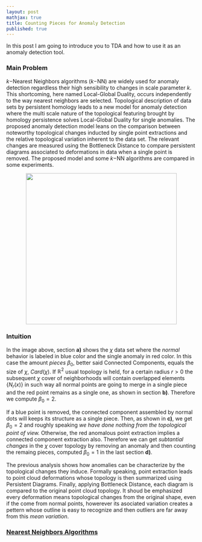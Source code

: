 ```yaml
---
layout: post
mathjax: true
title: Counting Pieces for Anomaly Detection
published: true
---
```


In this post I am going to introduce you to TDA and how to use it as an anomaly detection tool.

### Main Problem

$k-$Nearest Neighbors algorithms ($k-$NN) are widely used for anomaly detection regardless their high sensibility to changes in scale parameter $k$. This shortcoming, here named 
Local-Global Duality, occurs independently to the way nearest neighbors are selected. Topological description of data sets by persistent homology leads to a new model for 
anomaly detection where the multi scale nature of the topological featuring brought by homology persistence solves Local-Global Duality for single anomalies. The proposed 
anomaly detection model leans on the comparison between noteworthy topological changes inducted by single point extractions and the relative topological variation inherent 
to the data set. The relevant changes are measured using the Bottleneck Distance to compare persistent diagrams associated to deformations in data when a single point is 
removed. The proposed model and some $k-$NN algorithms  are compared in some experiments.

<center>
<img src="https://user-images.githubusercontent.com/67338552/85931694-fcd4f080-b88b-11ea-81c4-62b6b1efa17f.png" height="400" width="400">
</center>

### Intuition 

In the image above, section **a)** shows the $\chi$ data set where the *normal* behavior is labeled in blue color and the single anomaly in red color. In this case the amount *pieces* $\beta_0$, better said Connected Components, equals the size of $\chi$, $Card(\chi)$. If $\mathbb{R}^2$ usual topology is held, for a certain radius $r>0$ the subsequent $\chi$ cover of neighborhoods will contain overlapped elements $\{ N_r(x) \}$ in such way all normal points are going to merge in a single piece and the red point remains as a single one, as shown in section **b)**. Therefore we compute $\beta_0 = 2$. 

If a blue point is removed, the connected component assembled by normal dots will keeps its structure as a single piece. Then, as shown in **c)**, we get $\beta_0 = 2$ and roughly speaking *we have done nothing from the topological point of view.* Otherwise, the red anomalous point extraction implies a connected component extraction also. Therefore we can get *subtantial changes* in the $\chi$ cover topology by removing an anomaly and then counting the remaing pieces, computed $\beta_0 = 1$ in the last section **d)**.

The previous analysis shows how anomalies can be characterize by the topological changes they induce. Formally speaking, point extraction leads to point cloud deformations whose topology is then summarized using Persistent Diagrams. Finally, applying Bottleneck Distance, each diagram is compared to the original point cloud topology. It shoud be emphasized every deformation means topological changes from the original shape, even if the come from normal points, howerever its asociated variation creates a pettern whose outline is easy to recognize and then outliers are far away from this *mean variation*.

### [Nearest Neighbors Algorithms](https://johan-ruiz.github.io/anomaly-detection-topological-data-analysis/2020-06-27-your-filename/)

